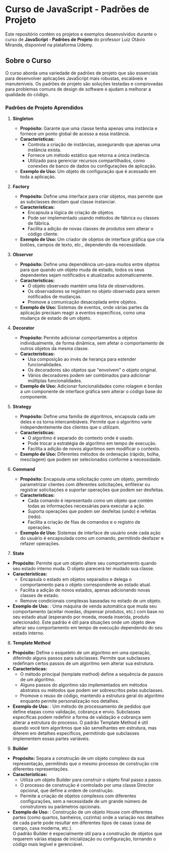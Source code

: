 # Curso de JavaScript - Padrões de Projeto

Este repositório contém os projetos e exemplos desenvolvidos durante o curso de **JavaScript - Padrões de Projeto** do professor Luiz Otávio Miranda, disponível na plataforma Udemy.

## Sobre o Curso

O curso aborda uma variedade de padrões de projeto que são essenciais para desenvolver aplicações JavaScript mais robustas, escaláveis e manuteníveis. Os padrões de projeto são soluções testadas e comprovadas para problemas comuns de design de software e ajudam a melhorar a qualidade do código.

### Padrões de Projeto Aprendidos

1. **Singleton**
   - **Propósito:** Garante que uma classe tenha apenas uma instância e fornece um ponto global de acesso a essa instância.
   - **Características:**
     - Controla a criação de instâncias, assegurando que apenas uma instância exista.
     - Fornece um método estático que retorna a única instância.
     - Utilizado para gerenciar recursos compartilhados, como conexões de banco de dados ou configurações de aplicação.
   - **Exemplo de Uso:** Um objeto de configuração que é acessado em toda a aplicação.

2. **Factory**
   - **Propósito:** Define uma interface para criar objetos, mas permite que as subclasses decidam qual classe instanciar.
   - **Características:**
     - Encapsula a lógica de criação de objetos.
     - Pode ser implementado usando métodos de fábrica ou classes de fábrica.
     - Facilita a adição de novas classes de produtos sem alterar o código cliente.
   - **Exemplo de Uso:** Um criador de objetos de interface gráfica que cria botões, campos de texto, etc., dependendo da necessidade.
  
3. **Observer**
   - **Propósito:** Define uma dependência um-para-muitos entre objetos para que quando um objeto muda de estado, todos os seus dependentes sejam notificados e atualizados automaticamente.
   - **Características:**
     - O objeto observado mantém uma lista de observadores.
     - Os observadores se registram no objeto observado para serem notificados de mudanças.
     - Promove a comunicação desacoplada entre objetos.
   - **Exemplo de Uso:** Sistemas de eventos, onde várias partes da aplicação precisam reagir a eventos específicos, como uma mudança de estado de um objeto.

4. **Decorator**
   - **Propósito:** Permite adicionar comportamentos a objetos individualmente, de forma dinâmica, sem afetar o comportamento de outros objetos da mesma classe.
   - **Características:**
     - Usa composição ao invés de herança para estender funcionalidades.
     - Os decoradores são objetos que "envolvem" o objeto original.
     - Vários decoradores podem ser combinados para adicionar múltiplas funcionalidades.
   - **Exemplo de Uso:** Adicionar funcionalidades como rolagem e bordas a um componente de interface gráfica sem alterar o código base do componente.

5. **Strategy**
   - **Propósito:** Define uma família de algoritmos, encapsula cada um deles e os torna intercambiáveis. Permite que o algoritmo varie independentemente dos clientes que o utilizam.
   - **Características:**
     - O algoritmo é separado do contexto onde é usado.
     - Pode trocar a estratégia de algoritmo em tempo de execução.
     - Facilita a adição de novos algoritmos sem modificar o contexto.
   - **Exemplo de Uso:** Diferentes métodos de ordenação (rápido, bolha, mesclagem) que podem ser selecionados conforme a necessidade.

6. **Command**
   - **Propósito:** Encapsula uma solicitação como um objeto, permitindo parametrizar clientes com diferentes solicitações, enfileirar ou registrar solicitações e suportar operações que podem ser desfeitas.
   - **Características:**
     - Cada comando é representado como um objeto que contém todas as informações necessárias para executar a ação.
     - Suporta operações que podem ser desfeitas (undo) e refeitas (redo).
     - Facilita a criação de filas de comandos e o registro de operações.
   - **Exemplo de Uso:** Sistemas de interface de usuário onde cada ação do usuário é encapsulada como um comando, permitindo desfazer e refazer operações.
  
7.  **State**
   - **Propósito:** Permite que um objeto altere seu comportamento quando seu estado interno muda. O objeto parecerá ter mudado sua classe.
   - **Características:**
     - Encapsula o estado em objetos separados e delega o comportamento para o objeto correspondente ao estado atual.
     - Facilita a adição de novos estados, apenas adicionando novas classes de estado.
     - Remove condicionais complexas baseadas no estado de um objeto.
   - **Exemplo de Uso:** : Uma máquina de venda automática que muda seu comportamento (aceitar moedas, dispensar produtos, etc.) com base no seu estado atual (esperando por moeda, moeda inserida, produto selecionado).
   Este padrão é útil para situações onde um objeto deve alterar seu comportamento em tempo de execução dependendo do seu estado interno.


8.  **Template Method**
   - **Propósito:** Define o esqueleto de um algoritmo em uma operação, diferindo alguns passos para subclasses. Permite que subclasses redefinam certos passos de um algoritmo sem alterar sua estrutura.
   - **Características:**
     - O método principal (template method) define a sequência de passos de um algoritmo.
     - Alguns passos do algoritmo são implementados em métodos abstratos ou métodos que podem ser sobrescritos pelas subclasses.
     - Promove o reuso de código, mantendo a estrutura geral do algoritmo enquanto permite personalização nos detalhes.
   - **Exemplo de Uso:** : Um método de processamento de pedidos que define etapas como validação, cobrança e envio. Subclasses específicas podem redefinir a forma de validação e cobrança sem alterar a estrutura do processo.
   O padrão Template Method é útil quando você tem algoritmos que são semelhantes em estrutura, mas diferem em detalhes específicos, permitindo que subclasses implementem essas partes variáveis.


9.  **Builder**
   - **Propósito:** Separa a construção de um objeto complexo da sua representação, permitindo que o mesmo processo de construção crie diferentes representações.
   - **Características:**
     - Utiliza um objeto Builder para construir o objeto final passo a passo.
     - O processo de construção é controlado por uma classe Director opcional, que define a ordem de construção.
     - Permite a criação de objetos complexos com diferentes configurações, sem a necessidade de um grande número de construtores ou parâmetros opcionais.
   - **Exemplo de Uso:** : Construção de um objeto House com diferentes partes (como quartos, banheiros, cozinha) onde a variação nos detalhes de cada parte pode resultar em diferentes tipos de casas (casa de campo, casa moderna, etc.).   
O padrão Builder é especialmente útil para a construção de objetos que requerem várias etapas de inicialização ou configuração, tornando o código mais legível e gerenciável.




